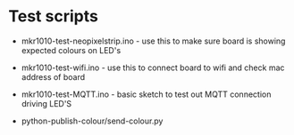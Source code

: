 # Test scripts

- mkr1010-test-neopixelstrip.ino - use this to make sure board is showing expected colours on LED's

- mkr1010-test-wifi.ino - use this to connect board to wifi and check mac address of board

- mkr1010-test-MQTT.ino - basic sketch to test out MQTT connection driving LED'S

- python-publish-colour/send-colour.py

